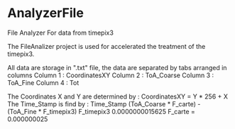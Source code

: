 # AnalyzerFile
File Analyzer For data from timepix3

The FileAnalizer project is used for accelerated the treatment of the timepix3. 

All data are storage in ".txt" file, 
the data are separated by tabs arranged in columns
Column 1 : CoordinatesXY
Column 2 : ToA_Coarse
Column 3 : ToA_Fine
Column 4 : Tot

The Coordinates X and Y are determined by : CoordinatesXY = Y * 256 + X
The Time_Stamp is find by : Time_Stamp (ToA_Coarse * F_carte) - (ToA_Fine * F_timepix3)
F_timepix3 0.0000000015625
F_carte =  0.000000025

